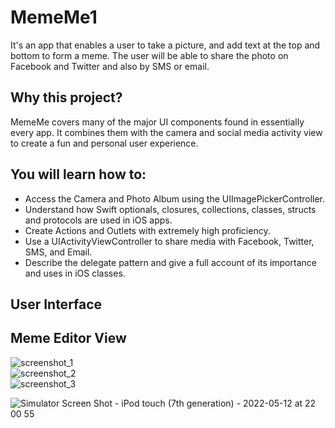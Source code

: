 # MemeMe1
It's an app that enables a user to take a picture, and add text at the top and bottom to form a meme. The user will be able to share the photo on Facebook and Twitter and also by SMS or email.

## Why this project?
MemeMe covers many of the major UI components found in essentially every app. It combines them with the camera and social media activity view to create a fun and personal user experience.

## You will learn how to:

* Access the Camera and Photo Album using the UIImagePickerController.
* Understand how Swift optionals, closures, collections, classes, structs and protocols are used in iOS apps.
* Create Actions and Outlets with extremely high proficiency.
* Use a UIActivityViewController to share media with Facebook, Twitter, SMS, and Email.
* Describe the delegate pattern and give a full account of its importance and uses in iOS classes.

## User Interface 

## Meme Editor View
![screenshot_1](https://user-images.githubusercontent.com/92055081/169432438-5b77bccb-4ddc-4bfc-b078-e7570ed43d93.png)  
![screenshot_2](https://user-images.githubusercontent.com/92055081/169432514-05b3311f-3bac-442c-a96a-3058cbddffd4.png)  
![screenshot_3](https://user-images.githubusercontent.com/92055081/169432609-64709990-f0eb-46ab-b5a6-f38a9fade71d.png)

![Simulator Screen Shot - iPod touch (7th generation) - 2022-05-12 at 22 00 55](https://user-images.githubusercontent.com/92055081/168159035-f0a6c0df-17d2-4d47-b743-ceb00e3e8faa.png)



